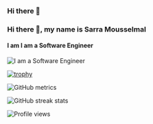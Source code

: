 ### Hi there 👋

### Hi there 👋, my name is Sarra Mousselmal 
#### I am I am a Software Engineer 
![ I am a Software Engineer ](https://codersera.com/blog/wp-content/uploads/2019/09/female-developer.jpg)

[![trophy](https://github-profile-trophy.vercel.app/?username=SarraMsl)](https://github.com/ryo-ma/github-profile-trophy)

![GitHub metrics](https://metrics.lecoq.io/SarraMsl)  

![GitHub streak stats](https://github-readme-streak-stats.herokuapp.com/?user=SarraMsl)  

![Profile views](https://gpvc.arturio.dev/SarraMsl)  
